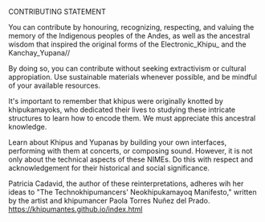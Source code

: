 CONTRIBUTING STATEMENT 

You can contribute by honouring, recognizing, respecting, and valuing the memory of the Indigenous peoples of the Andes, as well as the ancestral wisdom that inspired the original forms of the Electronic_Khipu_ and the  Kanchay_Yupana//

By doing so, you can contribute without seeking extractivism or cultural appropiation. Use sustainable materials whenever possible, and be mindful of your available resources.

It's important to remember that khipus were originally knotted by khipukamayoks, who dedicated their lives to studying these intricate structures to learn how to encode them. We must appreciate this ancestral knowledge.

Learn about Khipus and Yupanas by building your own interfaces, performing with them at concerts, or composing sound. However, it is not only about the technical aspects of these NIMEs. Do this with respect and acknowledgement for their historical and social significance.

Patricia Cadavid, the author of these reinterpretations, adheres wih her ideas to "The Technokhipumancers' Neokhipukamayoq Manifesto," written by the artist and khipumancer Paola Torres Nuñez del Prado. 
https://khipumantes.github.io/index.html 

